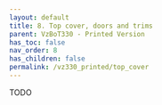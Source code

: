```yaml
---
layout: default
title: 8. Top cover, doors and trims
parent: VzBoT330 - Printed Version
has_toc: false
nav_order: 8
has_children: false
permalink: /vz330_printed/top_cover
---
```


TODO